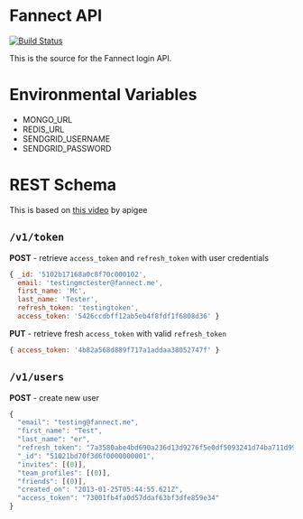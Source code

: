 # Fannect API
[![Build Status](https://secure.travis-ci.org/Fannect/fannect-mobileweb.png?branch=master)](https://travis-ci.org/Fannect/fannect-mobileweb)

This is the source for the Fannect login API.

# Environmental Variables
* MONGO_URL
* REDIS_URL
* SENDGRID_USERNAME
* SENDGRID_PASSWORD

# REST Schema
This is based on [this video](http://blog.apigee.com/detail/restful_api_design) by apigee

## `/v1/token`
**POST** - retrieve `access_token` and `refresh_token` with user credentials

```javascript
{ _id: '5102b17168a0c8f70c000102',
  email: 'testingmctester@fannect.me',
  first_name: 'Mc',
  last_name: 'Tester',
  refresh_token: 'testingtoken',
  access_token: '5426ccdbff12ab5eb4f8fdf1f6808d36' }
```

**PUT** - retrieve fresh `access_token`  with valid `refresh_token`

```javascript
{ access_token: '4b82a568d889f717a1addaa38052747f' }
```

## `/v1/users`
**POST** - create new user

```javascript
{
  "email": "testing@fannect.me",
  "first_name": "Test",
  "last_name": "er",
  "refresh_token": "7a3580abe4bd690a236d13d9276f5e0df5093241d74ba711d99121a0659f5506",
  "_id": "51021bd70f3d6f0000000001",
  "invites": [(0)],
  "team_profiles": [(0)],
  "friends": [(0)],
  "created_on": "2013-01-25T05:44:55.621Z",
  "access_token": "73001fb4fa0d57ddaf63bf3dfe859e34"
}
```
